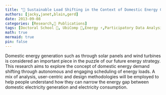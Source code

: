 ```yaml
---
title: "📜 Sustainable Load Shifting in the Context of Domestic Energy Generation"
authors: [jacky,janet,blain,gerd]
date: 2013-09-08
categories: [Research,📜 Publications]
tags: [Doctoral School 📘, UbiComp 🎯,Energy ⚡,Participatory Data Analysis 📊, Solar Panel ⚡]
math: true
mermaid: true
pin: false
---
```


Domestic energy generation such as through solar panels and wind turbines is considered an important piece in the puzzle of our future energy strategy. This research aims to explore the concept of domestic energy demand shifting through autonomous and engaging scheduling of energy loads. A mix of analysis, user-centric and design methodologies will be employed to help people understand how they can narrow the energy gap between domestic electricity generation and electricity consumption.